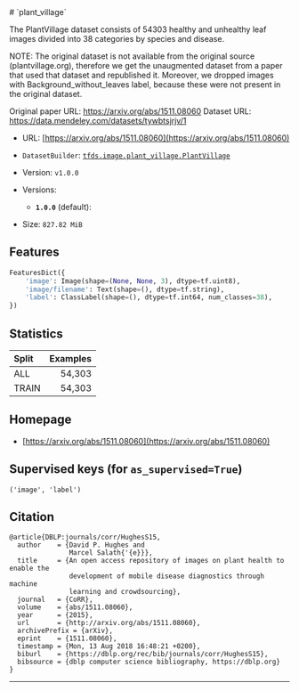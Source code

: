 <div itemscope itemtype="http://schema.org/Dataset">
  <div itemscope itemprop="includedInDataCatalog" itemtype="http://schema.org/DataCatalog">
    <meta itemprop="name" content="TensorFlow Datasets" />
  </div>
  <meta itemprop="name" content="plant_village" />
  <meta itemprop="description" content="&#10;The PlantVillage dataset consists of 54303 healthy and unhealthy leaf images&#10;divided into 38 categories by species and disease.&#10;&#10;NOTE: The original dataset is not available from the original source&#10;(plantvillage.org), therefore we get the unaugmented dataset from a paper that&#10;used that dataset and republished it. Moreover, we dropped images with&#10;Background_without_leaves label, because these were not present in the original&#10;dataset.&#10;&#10;Original paper URL: https://arxiv.org/abs/1511.08060&#10;Dataset URL: https://data.mendeley.com/datasets/tywbtsjrjv/1&#10;&#10;&#10;To use this dataset:&#10;&#10;```python&#10;import tensorflow_datasets as tfds&#10;&#10;ds = tfds.load('plant_village', split='train')&#10;for ex in ds.take(4):&#10;  print(ex)&#10;```&#10;&#10;See [the guide](https://www.tensorflow.org/datasets/overview) for more&#10;informations on [tensorflow_datasets](https://www.tensorflow.org/datasets).&#10;&#10;" />
  <meta itemprop="url" content="https://www.tensorflow.org/datasets/catalog/plant_village" />
  <meta itemprop="sameAs" content="https://arxiv.org/abs/1511.08060" />
  <meta itemprop="citation" content="&#10;@article{DBLP:journals/corr/HughesS15,&#10;  author    = {David P. Hughes and&#10;               Marcel Salath{'{e}}},&#10;  title     = {An open access repository of images on plant health to enable the&#10;               development of mobile disease diagnostics through machine&#10;               learning and crowdsourcing},&#10;  journal   = {CoRR},&#10;  volume    = {abs/1511.08060},&#10;  year      = {2015},&#10;  url       = {http://arxiv.org/abs/1511.08060},&#10;  archivePrefix = {arXiv},&#10;  eprint    = {1511.08060},&#10;  timestamp = {Mon, 13 Aug 2018 16:48:21 +0200},&#10;  biburl    = {https://dblp.org/rec/bib/journals/corr/HughesS15},&#10;  bibsource = {dblp computer science bibliography, https://dblp.org}&#10;}&#10;" />
</div>
# `plant_village`

The PlantVillage dataset consists of 54303 healthy and unhealthy leaf images
divided into 38 categories by species and disease.

NOTE: The original dataset is not available from the original source
(plantvillage.org), therefore we get the unaugmented dataset from a paper that
used that dataset and republished it. Moreover, we dropped images with
Background_without_leaves label, because these were not present in the original
dataset.

Original paper URL: https://arxiv.org/abs/1511.08060 Dataset URL:
https://data.mendeley.com/datasets/tywbtsjrjv/1

*   URL: [https://arxiv.org/abs/1511.08060](https://arxiv.org/abs/1511.08060)
*   `DatasetBuilder`:
    [`tfds.image.plant_village.PlantVillage`](https://github.com/tensorflow/datasets/tree/master/tensorflow_datasets/image/plant_village.py)
*   Version: `v1.0.0`
*   Versions:

    *   **`1.0.0`** (default):

*   Size: `827.82 MiB`

## Features
```python
FeaturesDict({
    'image': Image(shape=(None, None, 3), dtype=tf.uint8),
    'image/filename': Text(shape=(), dtype=tf.string),
    'label': ClassLabel(shape=(), dtype=tf.int64, num_classes=38),
})
```

## Statistics

Split | Examples
:---- | -------:
ALL   | 54,303
TRAIN | 54,303

## Homepage

*   [https://arxiv.org/abs/1511.08060](https://arxiv.org/abs/1511.08060)

## Supervised keys (for `as_supervised=True`)

`('image', 'label')`

## Citation
```
@article{DBLP:journals/corr/HughesS15,
  author    = {David P. Hughes and
               Marcel Salath{'{e}}},
  title     = {An open access repository of images on plant health to enable the
               development of mobile disease diagnostics through machine
               learning and crowdsourcing},
  journal   = {CoRR},
  volume    = {abs/1511.08060},
  year      = {2015},
  url       = {http://arxiv.org/abs/1511.08060},
  archivePrefix = {arXiv},
  eprint    = {1511.08060},
  timestamp = {Mon, 13 Aug 2018 16:48:21 +0200},
  biburl    = {https://dblp.org/rec/bib/journals/corr/HughesS15},
  bibsource = {dblp computer science bibliography, https://dblp.org}
}
```

--------------------------------------------------------------------------------
